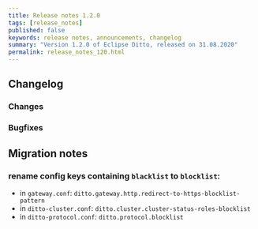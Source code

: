 ```yaml
---
title: Release notes 1.2.0
tags: [release_notes]
published: false
keywords: release notes, announcements, changelog
summary: "Version 1.2.0 of Eclipse Ditto, released on 31.08.2020"
permalink: release_notes_120.html
---
```


## Changelog

### Changes

### Bugfixes

## Migration notes

### rename config keys containing `blacklist` to `blocklist`:
* in `gateway.conf`: `ditto.gateway.http.redirect-to-https-blocklist-pattern`
* in `ditto-cluster.conf`: `ditto.cluster.cluster-status-roles-blocklist`
* in `ditto-protocol.conf`: `ditto.protocol.blocklist`
